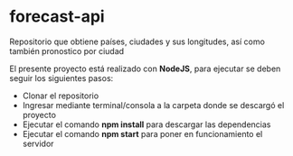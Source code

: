 # forecast-api
Repositorio que obtiene países, ciudades y sus longitudes, así como también pronostico por ciudad

El presente proyecto está realizado con <b>NodeJS</b>, para ejecutar se deben seguir los siguientes pasos:
- Clonar el repositorio
- Ingresar mediante terminal/consola a la carpeta donde se descargó el proyecto
- Ejecutar el comando <b>npm install</b> para descargar las dependencias
- Ejecutar el comando <b>npm start</b> para poner en funcionamiento el servidor
